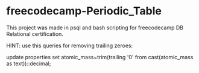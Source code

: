 # freecodecamp-Periodic_Table

This project was made in psql and bash scripting for freecodecamp DB Relational certification.


HINT:
use this queries for removing trailing zeroes:

update properties set atomic_mass=trim(trailing '0' from cast(atomic_mass as text))::decimal;
